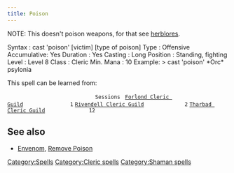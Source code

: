 ```yaml
---
title: Poison
---
```


NOTE: This doesn't poison weapons, for that see
[herblores](herblore "wikilink").

Syntax : cast 'poison' \[victim\] \[type of poison\] Type : Offensive
Accumulative: Yes Duration : Yes Casting : Long Position : Standing,
fighting Level : Level 8 Class : Cleric Min. Mana : 10 Example: \> cast
'poison' \*Orc\* psylonia

This spell can be learned from:

`                            Sessions `
[`Forlond Cleric Guild`](Forlond_Cleric_Guild "wikilink")`               1`
[`Rivendell Cleric Guild`](Rivendell_Cleric_Guild "wikilink")`             2`
[`Tharbad Cleric Guild`](Tharbad_Cleric_Guild "wikilink")`              12`

## See also

- [Envenom](Envenom "wikilink"), [Remove
  Poison](Remove_Poison "wikilink")

[Category:Spells](Category:Spells "wikilink") [Category:Cleric
spells](Category:Cleric_spells "wikilink") [Category:Shaman
spells](Category:Shaman_spells "wikilink")